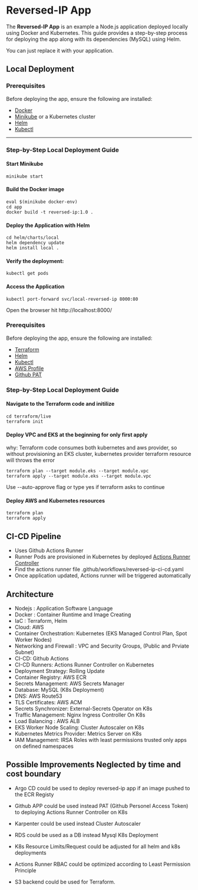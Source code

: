 
# Reversed-IP App

The **Reversed-IP App** is an example a Node.js application deployed locally using Docker and Kubernetes. This guide provides a step-by-step process for deploying the app along with its dependencies (MySQL) using Helm. 

You can just replace it with your application.

## Local Deployment 

### Prerequisites

Before deploying the app, ensure the following are installed:

- [Docker](https://www.docker.com/)
- [Minikube](https://minikube.sigs.k8s.io/docs/start/) or a Kubernetes cluster
- [Helm](https://helm.sh/)
- [Kubectl](https://kubernetes.io/docs/tasks/tools/)


---

### Step-by-Step Local Deployment Guide

#### Start Minikube
```
minikube start 
```
#### Build the Docker image
```
eval $(minikube docker-env)
cd app
docker build -t reversed-ip:1.0 .
```
#### Deploy the Application with Helm
```
cd helm/charts/local
helm dependency update
helm install local .
```
#### Verify the deployment:
```
kubectl get pods
```
#### Access the Application
```
kubectl port-forward svc/local-reversed-ip 8000:80
```

Open the browser hit http://localhost:8000/

### Prerequisites

Before deploying the app, ensure the following are installed:

- [Terraform](https://developer.hashicorp.com/terraform/tutorials/aws-get-started/install-cli)
- [Helm](https://helm.sh/)
- [Kubectl](https://kubernetes.io/docs/tasks/tools/)
- [AWS Profile](https://docs.aws.amazon.com/cli/v1/userguide/cli-configure-files.html)
- [Github PAT](https://docs.github.com/en/authentication/keeping-your-account-and-data-secure/managing-your-personal-access-tokens)

### Step-by-Step Local Deployment Guide

#### Navigate to the Terraform code and initilize

```
cd terraform/live
terraform init
```

#### Deploy VPC and EKS at the beginning for only first apply

why: Terraform code consumes both kubernetes and aws provider, so without provisioning an EKS cluster, kubernetes provider terraform resource will throws the error

```
terraform plan --target module.eks --target module.vpc
terraform apply --target module.eks --target module.vpc
```

Use --auto-approve flag or type yes if terraform asks to continue


#### Deploy AWS and Kubernetes resources

```
terraform plan 
terraform apply
```

## CI-CD Pipeline

- Uses Github Actions Runner
- Runner Pods are provisioned in Kubernetes by deployed [Actions Runner Controller](https://github.com/actions/actions-runner-controller/tree/master)
- Find the actions runner file .github/workflows/reversed-ip-ci-cd.yaml
- Once application updated, Actions runner will be triggered automatically

## Architecture

- Nodejs : Application Software Language
- Docker : Container Runtime and Image Creating
- IaC : Terraform, Helm
- Cloud: AWS
- Container Orchestration: Kubernetes (EKS Managed Control Plan, Spot Worker Nodes)
- Networking and Firewall : VPC and Security Groups, (Public and Prviate Subnet)
- CI-CD: Github Actions
- CI-CD Runners: Actions Runner Controller on Kubernetes
- Deployment Strategy: Rolling Update
- Container Registry: AWS ECR
- Secrets Management: AWS Secrets Manager
- Database: MySQL (K8s Deployment)
- DNS: AWS Route53
- TLS Certificates: AWS ACM
- Secrets Synchronizer: External-Secrets Operator on K8s
- Traffic Management: Nginx Ingress Controller On K8s
- Load Balancing : AWS ALB
- EKS Worker Node Scaling: Cluster Autoscaler on K8s
- Kubernetes Metrics Provider: Metrics Server on K8s
- IAM Management: IRSA Roles with least permissions trusted only apps on defined namespaces


## Possible Improvements Neglected by time and cost boundary

- Argo CD could be used to deploy reversed-ip app if an image pushed to the ECR Registy

- Github APP could be used instead PAT (Github Personel Access Token) to deploying Actions Runner Controller on K8s

- Karpenter could be used instead Cluster Autoscaler

- RDS could be used as a DB instead Mysql K8s Deployment

- K8s Resource Limits/Request could be adjusted for all helm and k8s deployments

- Actions Runner RBAC could be optimized according to Least Permission Principle

- S3 backend could be used for Terraform.
